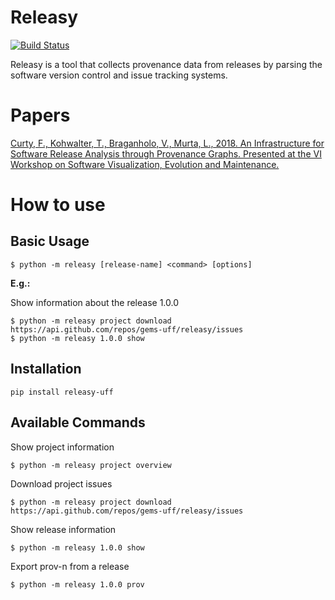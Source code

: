 Releasy
=======

[![Build Status](https://travis-ci.com/gems-uff/releasy.svg?branch=master)](https://travis-ci.com/gems-uff/releasy)

Releasy is a tool that collects provenance data from releases 
by parsing the software version control and issue tracking
systems.

Papers
======

[Curty, F., Kohwalter, T., Braganholo, V., Murta, L., 2018. An Infrastructure for Software Release Analysis through Provenance Graphs. Presented at the VI Workshop on Software Visualization, Evolution and Maintenance.](https://goo.gl/9u8rzc)

How to use
==========

Basic Usage
-----------

```
$ python -m releasy [release-name] <command> [options]
```

**E.g.:**

Show information about the release 1.0.0
```
$ python -m releasy project download https://api.github.com/repos/gems-uff/releasy/issues
$ python -m releasy 1.0.0 show
```

Installation
------------

```
pip install releasy-uff
```

Available Commands
------------------

Show project information
```
$ python -m releasy project overview
```

Download project issues
```
$ python -m releasy project download https://api.github.com/repos/gems-uff/releasy/issues
```

Show release information
```
$ python -m releasy 1.0.0 show
```

Export prov-n from a release
```
$ python -m releasy 1.0.0 prov
```

